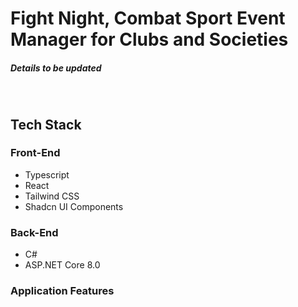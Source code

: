 <h1>Fight Night, Combat Sport Event Manager for Clubs and Societies </h1>
<h5> Details to be updated </h5>
<br>

<h2> Tech Stack </h2>
<h3>Front-End</h3>
<ul>
  <li> Typescript </li>
  <li> React </li>
  <li> Tailwind CSS </li>
  <li> Shadcn UI Components </li>
</ul>

<h3>Back-End</h3>
<ul>
  <li> C# </li>
  <li> ASP.NET Core 8.0 </li>
</ul>

<h3> Application Features </h3>
<ul>
  
</ul>
